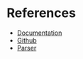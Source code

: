 <!SLIDE bulleted>
# References

* [Documentation](http://rubocop.readthedocs.io/en/latest/)
* [Github](https://github.com/bbatsov/rubocop)
* [Parser](https://github.com/whitequark/parser)